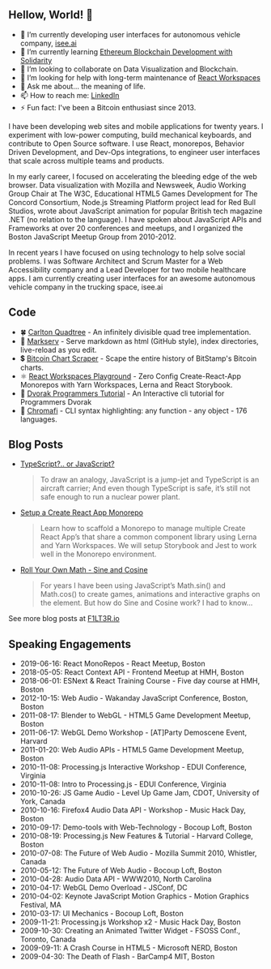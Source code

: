 ## Hellow, World! 👋

- 🔭 I’m currently developing user interfaces for autonomous vehicle company, [isee.ai](http://isee.ai)
- 🌱 I’m currently learning [Ethereum Blockchain Development with Solidarity](https://www.udemy.com/course/blockchain-developer/)
- 👯 I’m looking to collaborate on Data Visualization and Blockchain.
- 🤔 I’m looking for help with long-term maintenance of [React Workspaces](https://github.com/react-workspaces/react-workspaces-playground)
- 💬 Ask me about... the meaning of life.
- 📫 How to reach me: [LinkedIn](https://www.linkedin.com/in/f1lt3r/)
- ⚡ Fun fact: I've been a Bitcoin enthusiast since 2013.

I have been developing web sites and mobile applications for twenty years. I experiment with low-power computing, build mechanical keyboards, and contribute to Open Source software. I use React, monorepos, Behavior Driven Development, and Dev-Ops integrations, to engineer user interfaces that scale across multiple teams and products.

In my early career, I focused on accelerating the bleeding edge of the web browser. Data visualization with Mozilla and Newsweek, Audio Working Group Chair at The W3C, Educational HTML5 Games Development for The Concord Consortium, Node.js Streaming Platform project lead for Red Bull Studios, wrote about JavaScript animation for popular British tech magazine .NET (no relation to the language). I have spoken about JavaScript APIs and Frameworks at over 20 conferences and meetups, and I organized the Boston JavaScript Meetup Group from 2010-2012.

In recent years I have focused on using technology to help solve social problems. I was Software Architect and Scrum Master for a Web Accessibility company and a Lead Developer for two mobile healthcare apps. I am currently creating user interfaces for an awesome autonomous vehicle company in the trucking space, isee.ai

## Code

- 🍀 [Carlton Quadtree](https://github.com/F1LT3R/carlton-quadtree) - An infinitely divisible quad tree implementation.
- 🏁 [Markserv](https://github.com/markserv/markserv) - Serve markdown as html (GitHub style), index directories, live-reload as you edit.
- 💲 [Bitcoin Chart Scraper](https://github.com/F1LT3R/bitcoin-scraper) - Scape the entire history of BitStamp's Bitcoin charts.
- ⚛️ [React Workspaces Playground](https://github.com/react-workspaces/react-workspaces-playground) - Zero Config Create-React-App Monorepos with Yarn Workspaces, Lerna and React Storybook. 
- 💾 [Dvorak Programmers Tutorial](https://github.com/F1LT3R/dvorak-programmers-tutorial) - An Interactive cli tutorial for Programmers Dvorak 
- 🦅 [Chromafi](https://github.com/F1LT3R/chromafi) - CLI syntax highlighting: any function - any object - 176 languages. 

## Blog Posts

- [TypeScript?.. or JavaScript?](https://f1lt3r.io/typescript-or-javascript)
    > To draw an analogy, JavaScript is a jump-jet and TypeScript is an aircraft carrier; And even though TypeScript is safe, it’s still not safe enough to run a nuclear power plant.
- [Setup a Create React App Monorepo](https://f1lt3r.io/create-react-app-monorepo-with-lerna-storybook-jest)
    > Learn how to scaffold a Monorepo to manage multiple Create React App’s that share a common component library using Lerna and Yarn Workspaces. We will setup Storybook and Jest to work well in the Monorepo environment.
- [Roll Your Own Math - Sine and Cosine](https://f1lt3r.io/roll-your-own-math-sine-cosine)
    > For years I have been using JavaScript’s Math.sin() and Math.cos() to create games, animations and interactive graphs on the <canvas> element. But how do Sine and Cosine work? I had to know…</p>
 
See more blog posts at [F1LT3R.io](https://f1lt3r.io)

## Speaking Engagements

- 2019-06-16: React MonoRepos - React Meetup, Boston
- 2018-05-05: React Context API - Frontend Meetup at HMH, Boston
- 2018-06-01: ESNext & React Training Course - Five day course at HMH, Boston
- 2012-10-15: Web Audio - Wakanday JavaScript Conference, Boston, Boston
- 2011-08-17: Blender to WebGL - HTML5 Game Development Meetup, Boston
- 2011-06-17: WebGL Demo Workshop - [AT]Party Demoscene Event, Harvard
- 2011-01-20: Web Audio APIs - HTML5 Game Development Meetup, Boston
- 2010-11-08: Processing.js Interactive Workshop - EDUI Conference, Virginia
- 2010-11-08: Intro to Processing.js - EDUI Conference, Virginia
- 2010-10-26: JS Game Audio - Level Up Game Jam, CDOT, University of York, Canada
- 2010-10-16: Firefox4 Audio Data API - Workshop - Music Hack Day, Boston
- 2010-09-17: Demo-tools with Web-Technology - Bocoup Loft, Boston
- 2010-08-19: Processing.js New Features & Tutorial - Harvard College, Boston
- 2010-07-08: The Future of Web Audio - Mozilla Summit 2010, Whistler, Canada
- 2010-05-12: The Future of Web Audio - Bocoup Loft, Boston
- 2010-04-28: Audio Data API - WWW2010, North Carolina
- 2010-04-17: WebGL Demo Overload - JSConf, DC
- 2010-04-02: Keynote JavaScript Motion Graphics - Motion Graphics Festival, MA
- 2010-03-17: UI Mechanics - Bocoup Loft, Boston
- 2009-11-21: Processing.js Workshop x2 - Music Hack Day, Boston
- 2009-10-30: Creating an Animated Twitter Widget - FSOSS Conf., Toronto, Canada
- 2009-09-11: A Crash Course in HTML5 - Microsoft NERD, Boston
- 2009-04-30: The Death of Flash - BarCamp4 MIT, Boston
